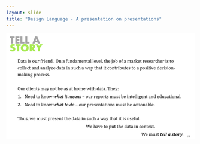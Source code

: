 ```yaml
---
layout: slide
title: "Design Language - A presentation on presentations"
---
```


![slide19](/assets/_images/Slide19.png)
